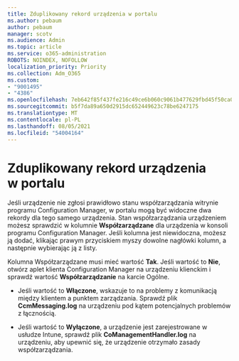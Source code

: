 ```yaml
---
title: Zduplikowany rekord urządzenia w portalu
ms.author: pebaum
author: pebaum
manager: scotv
ms.audience: Admin
ms.topic: article
ms.service: o365-administration
ROBOTS: NOINDEX, NOFOLLOW
localization_priority: Priority
ms.collection: Adm_O365
ms.custom:
- "9001495"
- "4386"
ms.openlocfilehash: 7eb642f85f437fe216c49ce6b060c9061b477629fbd45f50ca0ef315b8cd32d3
ms.sourcegitcommit: b5f7da89a650d2915dc652449623c78be6247175
ms.translationtype: MT
ms.contentlocale: pl-PL
ms.lasthandoff: 08/05/2021
ms.locfileid: "54004164"
---
```

# <a name="duplicate-device-record-in-the-portal"></a>Zduplikowany rekord urządzenia w portalu

Jeśli urządzenie nie zgłosi prawidłowo stanu współzarządzania witrynie programu Configuration Manager, w portalu mogą być widoczne dwa rekordy dla tego samego urządzenia. Stan współzarządzania urządzeniem możesz sprawdzić w kolumnie **Współzarządzane** dla urządzenia w konsoli programu Configuration Manager. Jeśli kolumna jest niewidoczna, możesz ją dodać, klikając prawym przyciskiem myszy dowolne nagłówki kolumn, a następnie wybierając ją z listy.

Kolumna Współzarządzane musi mieć wartość **Tak**. Jeśli wartość to **Nie**, otwórz aplet klienta Configuration Manager na urządzeniu klienckim i sprawdź wartość **Współzarządzanie** na karcie Ogólne.

- Jeśli wartość to **Włączone**, wskazuje to na problemy z komunikacją między klientem a punktem zarządzania. Sprawdź plik **CcmMessaging.log** na urządzeniu pod kątem potencjalnych problemów z łącznością.

- Jeśli wartość to **Wyłączone**, a urządzenie jest zarejestrowane w usłudze Intune, sprawdź plik **CoManagementHandler.log** na urządzeniu, aby upewnić się, że urządzenie otrzymało zasady współzarządzania.
